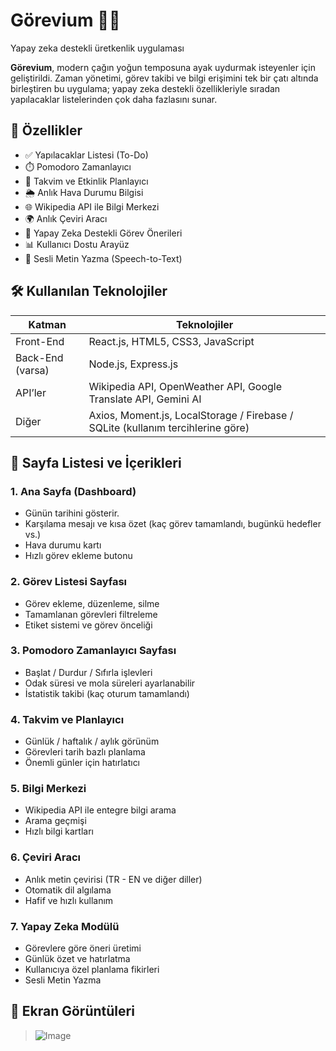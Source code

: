 # Görevium 🧠📅  
Yapay zeka destekli üretkenlik uygulaması  

**Görevium**, modern çağın yoğun temposuna ayak uydurmak isteyenler için geliştirildi. Zaman yönetimi, görev takibi ve bilgi erişimini tek bir çatı altında birleştiren bu uygulama; yapay zeka destekli özellikleriyle sıradan yapılacaklar listelerinden çok daha fazlasını sunar.

## 🚀 Özellikler

- ✅ Yapılacaklar Listesi (To-Do)
- ⏱️ Pomodoro Zamanlayıcı
- 📆 Takvim ve Etkinlik Planlayıcı
- 🌦️ Anlık Hava Durumu Bilgisi
- 🌐 Wikipedia API ile Bilgi Merkezi
- 🌍 Anlık Çeviri Aracı
- 🧠 Yapay Zeka Destekli Görev Önerileri
- 📊 Kullanıcı Dostu Arayüz
- 🎤 Sesli Metin Yazma (Speech-to-Text) 

## 🛠️ Kullanılan Teknolojiler

| Katman | Teknolojiler |
|--------|--------------|
| Front-End | React.js, HTML5, CSS3, JavaScript |
| Back-End (varsa) | Node.js, Express.js |
| API’ler | Wikipedia API, OpenWeather API, Google Translate API, Gemini AI |
| Diğer | Axios, Moment.js, LocalStorage / Firebase / SQLite (kullanım tercihlerine göre) |

## 📄 Sayfa Listesi ve İçerikleri

### 1. **Ana Sayfa (Dashboard)**
- Günün tarihini gösterir.
- Karşılama mesajı ve kısa özet (kaç görev tamamlandı, bugünkü hedefler vs.)
- Hava durumu kartı
- Hızlı görev ekleme butonu

### 2. **Görev Listesi Sayfası**
- Görev ekleme, düzenleme, silme
- Tamamlanan görevleri filtreleme
- Etiket sistemi ve görev önceliği

### 3. **Pomodoro Zamanlayıcı Sayfası**
- Başlat / Durdur / Sıfırla işlevleri
- Odak süresi ve mola süreleri ayarlanabilir
- İstatistik takibi (kaç oturum tamamlandı)

### 4. **Takvim ve Planlayıcı**
- Günlük / haftalık / aylık görünüm
- Görevleri tarih bazlı planlama
- Önemli günler için hatırlatıcı

### 5. **Bilgi Merkezi**
- Wikipedia API ile entegre bilgi arama
- Arama geçmişi
- Hızlı bilgi kartları

### 6. **Çeviri Aracı**
- Anlık metin çevirisi (TR - EN ve diğer diller)
- Otomatik dil algılama
- Hafif ve hızlı kullanım

### 7. **Yapay Zeka Modülü**
- Görevlere göre öneri üretimi
- Günlük özet ve hatırlatma
- Kullanıcıya özel planlama fikirleri
- Sesli Metin Yazma

## 📸 Ekran Görüntüleri

> ![Image](https://github.com/user-attachments/assets/ea8a6348-522f-48d7-9408-cb0ae4fe0ad8)
